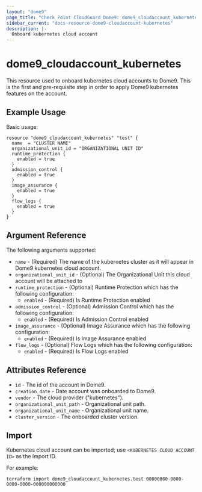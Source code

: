 ```yaml
---
layout: "dome9"
page_title: "Check Point CloudGuard Dome9: dome9_cloudaccount_kubernetes"
sidebar_current: "docs-resource-dome9-cloudaccount-kubernetes"
description: |-
  Onboard kubernetes cloud account
---
```


# dome9_cloudaccount_kubernetes

This resource used to onboard kubernetes cloud accounts to Dome9. This is the first and pre-requisite step in order to apply Dome9 kubernetes features on the account.

## Example Usage

Basic usage:

```hcl
resource "dome9_cloudaccount_kubernetes" "test" {
  name  = "CLUSTER NAME"
  organizational_unit_id = "ORGANIZATIONAL UNIT ID"
  runtime_protection {
    enabled = true
  }
  admission_control {
    enabled = true
  }
  image_assurance {
    enabled = true
  }
  flow_logs {
    enabled = true
  }
}
```

## Argument Reference

The following arguments supported:

* `name` - (Required) The name of the kubernetes cluster as it will appear in Dome9 kubernetes cloud account.
* `organizational_unit_id` - (Optional) The Organizational Unit this cloud account will be attached to
* `runtime_protection` - (Optional) Runtime Protection which has the following configuration:
   * `enabled` - (Required) Is Runtime Protection enabled
* `admission_control` - (Optional) Admission Control which has the following configuration:
   * `enabled` - (Required) Is Admission Control enabled
* `image_assurance` - (Optional) Image Assurance which has the following configuration:
   * `enabled` - (Required) Is Image Assurance enabled
* `flow_logs` - (Optional) Flow Logs which has the following configuration:
   * `enabled` - (Required) Is Flow Logs enabled
## Attributes Reference

* `id` - The id of the account in Dome9.
* `creation_date` - Date account was onboarded to Dome9.
* `vendor` - The cloud provider ("kubernetes").
* `organizational_unit_path` - Organizational unit path.
* `organizational_unit_name` - Organizational unit name.
* `cluster_version` - The onboarded cluster version.

## Import

Kubernetes cloud account can be imported; use `<KUBERNETES CLOUD ACCOUNT ID>` as the import ID. 

For example:

```shell
terraform import dome9_cloudaccount_kubernetes.test 00000000-0000-0000-0000-000000000000
```
